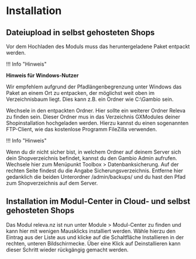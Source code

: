 # Installation 

## Dateiupload in selbst gehosteten Shops 

Vor dem Hochladen des Moduls muss das heruntergeladene Paket entpackt werden.

!!! Info "Hinweis"
	

**Hinweis für Windows-Nutzer**

Wir empfehlem aufgrund der Pfadlängenbegrenzung unter Windows das Paket an einem Ort zu entpacken, der möglichst weit oben im Verzeichnisbaum liegt. Dies kann z.B. ein Ordner wie C:\\Gambio sein.

Wechsele in den entpackten Ordner. Hier sollte ein weiterer Ordner Releva zu finden sein. Dieser Ordner mus in das Verzeichnis GXModules deiner Shopinstallation hochgeladen werden. Hierzu kannst du einen sogenannten FTP-Client, wie das kostenlose Programm FileZilla verwenden.

!!! Info "Hinweis"
	

Wenn du dir nicht sicher bist, in welchem Ordner auf deinem Server sich dein Shopverzeichnis befindet, kannst du den Gambio Admin aufrufen. Wechsele hier zum Menüpunkt Toolbox \> Datenbanksicherung. Auf der rechten Seite findest du die Angabe Sicherungsverzeichnis. Entferne hier gedanklich die beiden Unterordner /admin/backups/ und du hast den Pfad zum Shopverzeichnis auf dem Server.

## Installation im Modul-Center in Cloud- und selbst gehosteten Shops 

Das Modul releva.nz ist nun unter Module \> Modul-Center zu finden und kann hier mit wenigen Mausklicks installiert werden. Wähle hierzu den Eintrag aus der Liste aus und klicke auf die Schaltfläche Installieren in der rechten, unteren Bildschirmecke. Über eine Klick auf Deinstallieren kann dieser Schritt wieder rückgängig gemacht werden.



